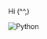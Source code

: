 Hi (^^,)

<img src="https://media0.giphy.com/media/v1.Y2lkPTc5MGI3NjExZmQweDA4cW9hcGRlc2EzcnM4MGRlb2hzaTBncjcxaDEyc3V4aWF2NCZlcD12MV9pbnRlcm5hbF9naWZfYnlfaWQmY3Q9Zw/coxQHKASG60HrHtvkt/giphy.webp" alt="Python">
